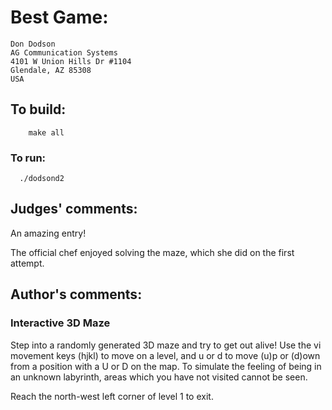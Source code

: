 # Best Game:

    Don Dodson
    AG Communication Systems
    4101 W Union Hills Dr #1104
    Glendale, AZ 85308 
    USA

## To build:

        make all

### To run:

	  ./dodsond2


## Judges' comments:

An amazing entry!

The official chef enjoyed solving the maze, which she did on the first
attempt.

## Author's comments:

### Interactive 3D Maze

Step into a randomly generated 3D maze and try to get out alive!
Use the vi movement keys (hjkl) to move on a level, and u or d
to move (u)p or (d)own from a position with a U or D on the
map.  To simulate the feeling of being in an unknown labyrinth,
areas which you have not visited cannot be seen.

Reach the north-west left corner of level 1 to exit.
